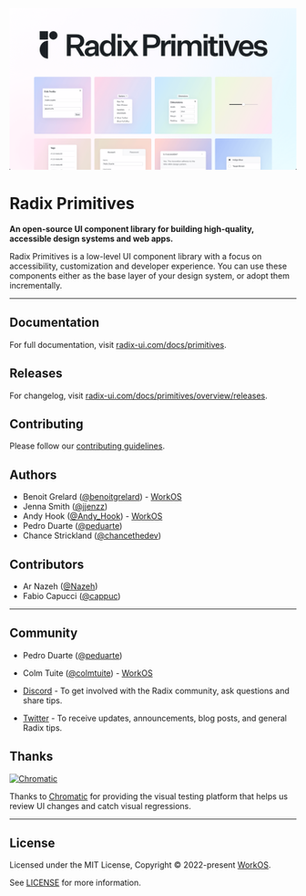 [![Radix Primitives Logo](primitives.png)](https://radix-ui.com/primitives)

# Radix Primitives

**An open-source UI component library for building high-quality, accessible
design systems and web apps.**

Radix Primitives is a low-level UI component library with a focus on
accessibility, customization and developer experience. You can use these
components either as the base layer of your design system, or adopt them
incrementally.

---

## Documentation

For full documentation, visit
[radix-ui.com/docs/primitives](https://radix-ui.com/docs/primitives).

## Releases

For changelog, visit
[radix-ui.com/docs/primitives/overview/releases](https://radix-ui.com/docs/primitives/overview/releases).

## Contributing

Please follow our [contributing guidelines](./.github/CONTRIBUTING.md).

## Authors

- Benoit Grelard ([@benoitgrelard](https://twitter.com/benoitgrelard)) -
  [WorkOS](https://workos.com)
- Jenna Smith ([@jjenzz](https://twitter.com/jjenzz))
- Andy Hook ([@Andy_Hook](https://twitter.com/Andy_Hook)) -
  [WorkOS](https://workos.com)
- Pedro Duarte ([@peduarte](https://twitter.com/peduarte))
- Chance Strickland ([@chancethedev](https://twitter.com/chancethedev))

## Contributors

- Ar Nazeh ([@Nazeh](https://github.com/Nazeh))
- Fabio Capucci ([@cappuc](https://github.com/cappuc))

---

## Community

- Pedro Duarte ([@peduarte](https://twitter.com/peduarte))
- Colm Tuite ([@colmtuite](https://twitter.com/colmtuite)) -
  [WorkOS](https://workos.com)

- [Discord](https://discord.com/invite/7Xb99uG) - To get involved with the Radix
  community, ask questions and share tips.
- [Twitter](https://twitter.com/radix_ui) - To receive updates, announcements,
  blog posts, and general Radix tips.

## Thanks

<a href="https://www.chromatic.com/"><img src="https://user-images.githubusercontent.com/321738/84662277-e3db4f80-af1b-11ea-88f5-91d67a5e59f6.png" width="153" height="30" alt="Chromatic" /></a>

Thanks to [Chromatic](https://www.chromatic.com/) for providing the visual
testing platform that helps us review UI changes and catch visual regressions.

---

## License

Licensed under the MIT License, Copyright © 2022-present
[WorkOS](https://workos.com).

See [LICENSE](./LICENSE) for more information.
